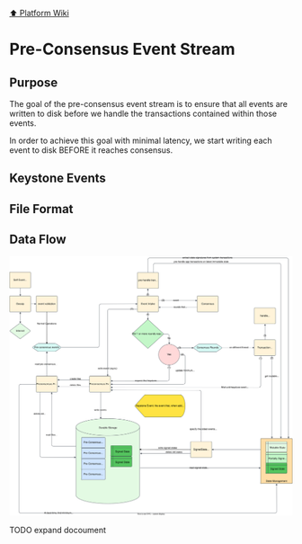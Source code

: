 [⬆️ Platform Wiki](../platformWiki.md)

# Pre-Consensus Event Stream

## Purpose

The goal of the pre-consensus event stream is to ensure that all events are written to disk before we 
handle the transactions contained within those events.

In order to achieve this goal with minimal latency, we start writing each event to disk BEFORE it reaches consensus.

## Keystone Events

## File Format

## Data Flow

![data flow](preConsensusEventStream.svg)

TODO expand docoument